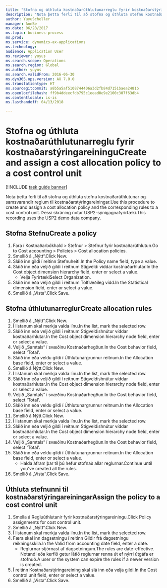 ```yaml
--- 
title: "Stofna og úthluta kostnaðarúthlutunarreglu fyrir kostnaðarstýringareiningu"
description: "Nota þetta ferli til að stofna og úthluta stefnu kostnaðarúthlutunar og samsvarandir reglum til kostnaðarstýringareiningar."
author: YuyuScheller
manager: AnnBe
ms.date: 06/28/2017
ms.topic: business-process
ms.prod: 
ms.service: dynamics-ax-applications
ms.technology: 
audience: Application User
ms.reviewer: yuyus
ms.search.scope: Operations
ms.search.region: Global
ms.author: yuyus
ms.search.validFrom: 2016-06-30
ms.dyn365.ops.version: AX 7.0.0
ms.translationtype: HT
ms.sourcegitcommit: a8b5a5af5108744406a3d2fb84d7151baea2481b
ms.openlocfilehash: ff9b4ddeecfdb795c1eead0e9e2100c307f63db4
ms.contentlocale: is-is
ms.lasthandoff: 04/13/2018

---
```

# <a name="create-and-assign-a-cost-allocation-policy-to-a-cost-control-unit"></a><span data-ttu-id="9f323-103">Stofna og úthluta kostnaðarúthlutunarreglu fyrir kostnaðarstýringareiningu</span><span class="sxs-lookup"><span data-stu-id="9f323-103">Create and assign a cost allocation policy to a cost control unit</span></span>

[!INCLUDE [task guide banner](../../includes/task-guide-banner.md)]

<span data-ttu-id="9f323-104">Nota þetta ferli til að stofna og úthluta stefnu kostnaðarúthlutunar og samsvarandir reglum til kostnaðarstýringareiningar.</span><span class="sxs-lookup"><span data-stu-id="9f323-104">Use this procedure to create and assign a cost allocation policy and the corresponding rules to a cost control unit.</span></span> <span data-ttu-id="9f323-105">Þessi skráning notar USP2-sýnigagnafyrirtæki.</span><span class="sxs-lookup"><span data-stu-id="9f323-105">This recording uses the USP2 demo data company.</span></span>


## <a name="create-a-policy"></a><span data-ttu-id="9f323-106">Stofna Stefnu</span><span class="sxs-lookup"><span data-stu-id="9f323-106">Create a policy</span></span>
1. <span data-ttu-id="9f323-107">Fara í Kostnaðarbókhald > Stefnur > Stefnur fyrir kostnaðarúthlutun.</span><span class="sxs-lookup"><span data-stu-id="9f323-107">Go to Cost accounting > Policies > Cost allocation policies.</span></span>
2. <span data-ttu-id="9f323-108">Smellið á „Nýtt“.</span><span class="sxs-lookup"><span data-stu-id="9f323-108">Click New.</span></span>
3. <span data-ttu-id="9f323-109">Sláið inn gildi í reitinn Stefnuheiti.</span><span class="sxs-lookup"><span data-stu-id="9f323-109">In the Policy name field, type a value.</span></span>
4. <span data-ttu-id="9f323-110">Sláið inn eða veljið gildi í reitnum Stigveldi víddar kostnaðarhlutar.</span><span class="sxs-lookup"><span data-stu-id="9f323-110">In the Cost object dimension hierarchy field, enter or select a value.</span></span>
    * <span data-ttu-id="9f323-111">Velja Fyrirtæki</span><span class="sxs-lookup"><span data-stu-id="9f323-111">Select Organization.</span></span>  
5. <span data-ttu-id="9f323-112">Sláið inn eða veljið gildi í reitnum Tölfræðileg vídd.</span><span class="sxs-lookup"><span data-stu-id="9f323-112">In the Statistical dimension field, enter or select a value.</span></span>
6. <span data-ttu-id="9f323-113">Smellið á „Vista“.</span><span class="sxs-lookup"><span data-stu-id="9f323-113">Click Save.</span></span>

## <a name="create-allocation-rules"></a><span data-ttu-id="9f323-114">Stofna úthlutunarreglur</span><span class="sxs-lookup"><span data-stu-id="9f323-114">Create allocation rules</span></span>
1. <span data-ttu-id="9f323-115">Smellið á „Nýtt“.</span><span class="sxs-lookup"><span data-stu-id="9f323-115">Click New.</span></span>
2. <span data-ttu-id="9f323-116">Í listanum skal merkja valda línu.</span><span class="sxs-lookup"><span data-stu-id="9f323-116">In the list, mark the selected row.</span></span>
3. <span data-ttu-id="9f323-117">Sláið inn eða veljið gildi í reitnum Stigveldishnútur víddar kostnaðarhlutar.</span><span class="sxs-lookup"><span data-stu-id="9f323-117">In the Cost object dimension hierarchy node field, enter or select a value.</span></span>
4. <span data-ttu-id="9f323-118">Veljið „Samtals“ í svæðinu Kostnaðarhegðun.</span><span class="sxs-lookup"><span data-stu-id="9f323-118">In the Cost behavior field, select 'Total'.</span></span>
5. <span data-ttu-id="9f323-119">Sláið inn eða veldu gildi í Úthlutunargrunnur reitnum.</span><span class="sxs-lookup"><span data-stu-id="9f323-119">In the Allocation base field, enter or select a value.</span></span>
6. <span data-ttu-id="9f323-120">Smellið á Nýtt.</span><span class="sxs-lookup"><span data-stu-id="9f323-120">Click New.</span></span>
7. <span data-ttu-id="9f323-121">Í listanum skal merkja valda línu.</span><span class="sxs-lookup"><span data-stu-id="9f323-121">In the list, mark the selected row.</span></span>
8. <span data-ttu-id="9f323-122">Sláið inn eða veljið gildi í reitnum Stigveldishnútur víddar kostnaðarhlutar.</span><span class="sxs-lookup"><span data-stu-id="9f323-122">In the Cost object dimension hierarchy node field, enter or select a value.</span></span>
9. <span data-ttu-id="9f323-123">Veljið „Samtals“ í svæðinu Kostnaðarhegðun.</span><span class="sxs-lookup"><span data-stu-id="9f323-123">In the Cost behavior field, select 'Total'.</span></span>
10. <span data-ttu-id="9f323-124">Sláið inn eða veldu gildi í Úthlutunargrunnur reitnum.</span><span class="sxs-lookup"><span data-stu-id="9f323-124">In the Allocation base field, enter or select a value.</span></span>
11. <span data-ttu-id="9f323-125">Smellið á Nýtt.</span><span class="sxs-lookup"><span data-stu-id="9f323-125">Click New.</span></span>
12. <span data-ttu-id="9f323-126">Í listanum skal merkja valda línu.</span><span class="sxs-lookup"><span data-stu-id="9f323-126">In the list, mark the selected row.</span></span>
13. <span data-ttu-id="9f323-127">Sláið inn eða veljið gildi í reitnum Stigveldishnútur víddar kostnaðarhlutar.</span><span class="sxs-lookup"><span data-stu-id="9f323-127">In the Cost object dimension hierarchy node field, enter or select a value.</span></span>
14. <span data-ttu-id="9f323-128">Veljið „Samtals“ í svæðinu Kostnaðarhegðun.</span><span class="sxs-lookup"><span data-stu-id="9f323-128">In the Cost behavior field, select 'Total'.</span></span>
15. <span data-ttu-id="9f323-129">Sláið inn eða veldu gildi í Úthlutunargrunnur reitnum.</span><span class="sxs-lookup"><span data-stu-id="9f323-129">In the Allocation base field, enter or select a value.</span></span>
    * <span data-ttu-id="9f323-130">Halda áfram þar til þú hefur stofnað allar reglurnar.</span><span class="sxs-lookup"><span data-stu-id="9f323-130">Continue until you've created all the rules.</span></span>  
16. <span data-ttu-id="9f323-131">Smellið á „Vista“.</span><span class="sxs-lookup"><span data-stu-id="9f323-131">Click Save.</span></span>

## <a name="assign-the-policy-to-a-cost-control-unit"></a><span data-ttu-id="9f323-132">Úthluta stefnunni til kostnaðarstýringareiningar</span><span class="sxs-lookup"><span data-stu-id="9f323-132">Assign the policy to a cost control unit</span></span>
1. <span data-ttu-id="9f323-133">Smella á Regluúthlutanir fyrir kostnaðarstýringareiningu.</span><span class="sxs-lookup"><span data-stu-id="9f323-133">Click Policy assignments for cost control unit.</span></span>
2. <span data-ttu-id="9f323-134">Smellið á „Nýtt“.</span><span class="sxs-lookup"><span data-stu-id="9f323-134">Click New.</span></span>
3. <span data-ttu-id="9f323-135">Í listanum skal merkja valda línu.</span><span class="sxs-lookup"><span data-stu-id="9f323-135">In the list, mark the selected row.</span></span>
4. <span data-ttu-id="9f323-136">Færa skal inn dagsetningu í reitinn Gildir frá dagsetningu reikningsskila.</span><span class="sxs-lookup"><span data-stu-id="9f323-136">In the Valid from accounting date field, enter a date.</span></span>
    * <span data-ttu-id="9f323-137">Reglurnar stjórnast af dagsetningum.</span><span class="sxs-lookup"><span data-stu-id="9f323-137">The rules are date-effective.</span></span> <span data-ttu-id="9f323-138">Notandi eða kerfið getur látið reglurnar renna út ef nýrri útgáfa er stofnuð.</span><span class="sxs-lookup"><span data-stu-id="9f323-138">A user or the system can expire the rules if a newer version is created.</span></span>  
5. <span data-ttu-id="9f323-139">Í reitinn Kostnaðarstýringareining skal slá inn eða velja gildi.</span><span class="sxs-lookup"><span data-stu-id="9f323-139">In the Cost control unit field, enter or select a value.</span></span>
6. <span data-ttu-id="9f323-140">Smellið á „Vista“.</span><span class="sxs-lookup"><span data-stu-id="9f323-140">Click Save.</span></span>


